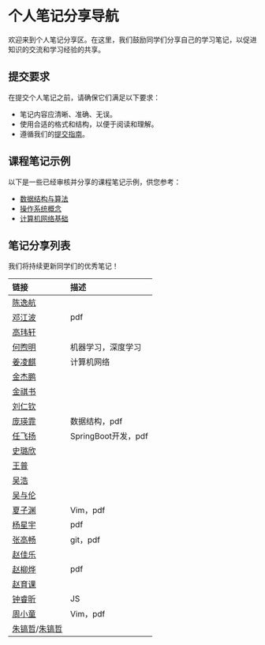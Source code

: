 # 个人笔记分享导航

欢迎来到个人笔记分享区。在这里，我们鼓励同学们分享自己的学习笔记，以促进知识的交流和学习经验的共享。

## 提交要求

在提交个人笔记之前，请确保它们满足以下要求：

- 笔记内容应清晰、准确、无误。
- 使用合适的格式和结构，以便于阅读和理解。
- 遵循我们的[提交指南](../../资源分享/提交指南.md)。


## 课程笔记示例

以下是一些已经审核并分享的课程笔记示例，供您参考：

- [数据结构与算法](../课程笔记/数据结构与算法.md)
- [操作系统概念](../课程笔记/操作系统概念.md)
- [计算机网络基础](../课程笔记/计算机网络基础.md)

## 笔记分享列表

我们将持续更新同学们的优秀笔记！

| 链接 | 描述 |
| :----------- | :----------- |
| [陈逸航](https://sh17c.top/LessonsNotes/) |  |
| [邓江波](./邓江波-Distributed%20Version%20Control%20System%20-%20Git.pdf) | pdf |
| [高玮轩](https://nest.shrike505.cc/notes/) |  |
| [何煦明](https://dw7hzckbift.feishu.cn/wiki/VulewoHS1i3EWlkx8SbcCl0znRe) | 机器学习，深度学习 |
| [姜凌麒](姜凌麒-计网笔记(展示).pdf) | 计算机网络 |
| [金杰鹏](https://note.jiepeng.tech/) |  |
| [金祺书](https://brucejqs.github.io/MyNotebook/) |  |
| [刘仁钦](https://cyrus28214.top/post/0281cead953c/) |  |
| [庞瑛霏](庞瑛霏-数据结构.pdf) | 数据结构，pdf |
| [任飞扬](任飞扬-SpringBoot开发.pdf) | SpringBoot开发，pdf |
| [史璐欣](https://collapsar11.github.io/) |  |
| [王普](https://note.v1ceversaa.cc/) |  |
| [吴浩](https://freewh2005.github.io/index.html) |  |
| [吴与伦](https://mem.ac/) |  |
| [夏子渊](夏子渊-Vim.pdf) | Vim，pdf |
| [杨星宇](./杨星宇-_Fundamentals%20of%20CUDA%20C_C++.pdf) | pdf |
| [张高畅](张高畅-Git笔记.pdf) | git，pdf |
| [赵佳乐](https://nonezjl.github.io/mymkdocs/Tools/elasticsearch/#_5) |  |
| [赵柳烨](赵柳烨-note.pdf) | pdf |
| [赵育课](https://hzeroyuke.github.io/my_blog/) |  |
| [钟睿昕](https://vwd2qst55o9.feishu.cn/docx/MRdjd0SERo0hs1xUcZMc93p1n6d) | JS |
| [周小童](周小童-Vim操作整理.pdf) | Vim，pdf |
| [朱镐哲](https://www.yuque.com/howjul/rt9ms6)/[朱镐哲](https://note.howjul.com/) |  |
